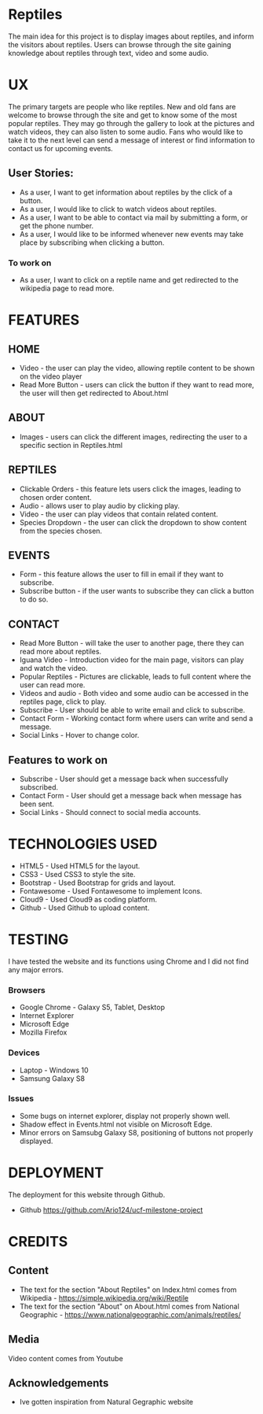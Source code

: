 # Reptiles

The main idea for this project is to display images about reptiles, and inform the visitors about reptiles.
Users can browse through the site gaining knowledge about reptiles through text, video and some audio.


# UX

The primary targets are people who like reptiles.
New and old fans are welcome to browse through the site and get to know some of the most popular reptiles.
They may go through the gallery to look at the pictures and watch videos, they can also listen to some audio.
Fans who would like to take it to the next level can send a message of interest or find information to contact us for upcoming events.


## User Stories: 

* As a user, I want to get information about reptiles by the click of a button.
* As a user, I would like to click to watch videos about reptiles.
* As a user, I want to be able to contact via mail by submitting a form, or get the phone number.
* As a user, I would like to be informed whenever new events may take place by subscribing when clicking a button.

### To work on

* As a user, I want to click on a reptile name and get redirected to the wikipedia page to read more.



# FEATURES

## HOME


* Video - the user can play the video, allowing reptile content to be shown on the video player
* Read More Button - users can click the button if they want to read more, the user will then get redirected to About.html 

## ABOUT

* Images - users can click the different images, redirecting the user to a specific section in Reptiles.html 

## REPTILES

* Clickable Orders - this feature lets users click the images, leading to chosen order content.
* Audio - allows user to play audio by clicking play.
* Video - the user can play videos that contain related content.
* Species Dropdown - the user can click the dropdown to show content from the species chosen.

## EVENTS

* Form - this feature allows the user to fill in email if they want to subscribe.
* Subscribe button - if the user wants to subscribe they can click a button to do so.

## CONTACT

* Read More Button - will take the user to another page, there they can read more about reptiles.
* Iguana Video - Introduction video for the main page, visitors can play and watch the video.
* Popular Reptiles - Pictures are clickable, leads to full content where the user can read more.
* Videos and audio - Both video and some audio can be accessed in the reptiles page, click to play.
* Subscribe - User should be able to write email and click to subscribe.
* Contact Form - Working contact form where users can write and send a message.
* Social Links - Hover to change color.


## Features to work on

* Subscribe - User should get a message back when successfully subscribed.
* Contact Form - User should get a message back when message has been sent.
* Social Links - Should connect to social media accounts.


# TECHNOLOGIES USED

* HTML5             -   Used HTML5 for the layout.
* CSS3              -   Used CSS3 to style the site.
* Bootstrap         -   Used Bootstrap for grids and layout.
* Fontawesome       -   Used Fontawesome to implement Icons.
* Cloud9            -   Used Cloud9 as coding platform.
* Github            -   Used Github to upload content.

# TESTING

I have tested the website and its functions using Chrome and I did not find any major errors.


### Browsers
* Google Chrome  -  Galaxy S5, Tablet, Desktop
* Internet Explorer
* Microsoft Edge
* Mozilla Firefox


### Devices

* Laptop - Windows 10
* Samsung Galaxy S8


### Issues

* Some bugs on internet explorer, display not properly shown well.
* Shadow effect in Events.html not visible on Microsoft Edge.
* Minor errors on Samsubg Galaxy S8, positioning of buttons not properly displayed.


# DEPLOYMENT

The deployment for this website through Github.

* Github https://github.com/Ario124/ucf-milestone-project


# CREDITS

## Content

* The text for the section "About Reptiles" on Index.html comes from Wikipedia - https://simple.wikipedia.org/wiki/Reptile
* The text for the section "About" on About.html comes from National Geographic - https://www.nationalgeographic.com/animals/reptiles/



## Media

Video content comes from Youtube


## Acknowledgements

* Ive gotten inspiration from Natural Gegraphic website
